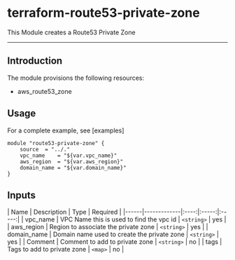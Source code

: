 # terraform-route53-private-zone

This Module creates a Route53 Private Zone

---

## Introduction

The module provisions the following resources:

- aws_route53_zone

## Usage


For a complete example, see [examples]

```hcl
module "route53-private-zone" {
    source  = "../."
    vpc_name    = "${var.vpc_name}"
    aws_region  = "${var.aws_region}"
    domain_name = "${var.domain_name}"
}
```

## Inputs

| Name | Description | Type | Required |
|------|-------------|:----:|:-----:|:-----:|
| vpc_name | VPC Name this is used to find the vpc id | `<string>` | yes |
| aws_region | Region to associate the private zone | `<string>` | yes |
| domain_name | Domain name used to create the private zone | `<string>` | yes |
| Comment | Comment to add to private zone | `<string>` | no |
| tags | Tags to add to private zone | `<map>` | no |

